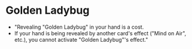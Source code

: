 # Golden Ladybug

*   "Revealing "Golden Ladybug" in your hand is a cost.
*   If your hand is being revealed by another card's effect ("Mind on Air", etc.), you cannot activate "Golden Ladybug"'s effect."
